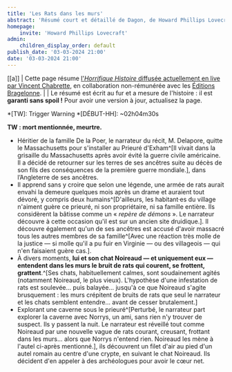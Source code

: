 ```yaml
---
title: 'Les Rats dans les murs'
abstract: 'Résumé court et détaillé de Dagon, de Howard Phillips Lovecraft, en collaboration non-commerciale avec Bragelonne !'
homepage:
    invite: 'Howard Phillips Lovecraft'
admin:
    children_display_order: default
publish_date: '03-03-2024 21:00'
date: '03-03-2024 21:00'
---
```


[[a]]
| Cette page résume [l'_Horrifique Histoire_ diffusée actuellement en live par Vincent Chabrette](https://www.twitch.tv/vchabrette), en collaboration non-rémunérée avec les [Éditions Bragelonne](https://www.bragelonne.fr).
|
| Le résumé est écrit au fur et a mesure de l'histoire : il est **garanti sans spoil !** Pour avoir une version à jour, actualisez la page.

*[TW]: Trigger Warning
*[DÉBUT-HH]: ~02h04m30s

**TW : mort mentionnée, meurtre.**

- Héritier de la famille De la Poer, le narrateur du récit, M. Delapore, quitte le Massachusetts pour s'installer au Prieuré d'Exham^[Il vivait dans la grisaille du Massachusetts après avoir évité la guerre civile américaine. Il a décidé de retourner sur les terres de ses ancêtres suite au décès de son fils des conséquences de la première guerre mondiale.], dans l’Angleterre de ses ancêtres.
- Il apprend sans y croire que selon une légende, une armée de rats aurait envahi la demeure quelques mois après un drame et auraient tout dévoré, y compris deux humains^[D'ailleurs, les habitant·es du village n'aiment guère ce prieuré, ni son propriétaire, ni sa famille entière. Ils considèrent la bâtisse comme un « _repère de démons_ ». Le narrateur découvre à cette occasion qu'il est sur un ancien site druidique.]. Il découvre également qu'un de ses ancêtres est accusé d'avoir massacré tous les autres membres de sa famille^[Avec une réaction très molle de la justice — si molle qu'il a pu fuir en Virginie — ou des villageois — qui n'en faisaient guère cas.].
- À divers moments, **lui et son chat Noireaud — et uniquement eux — entendent dans les murs le bruit de rats qui courent, se frottent, grattent**.^[Ses chats, habituellement calmes, sont soudainement agités (notamment Noireaud, le plus vieux). L'hypothèse d'une infestation de rats est soulevée… puis balayée… jusqu'à ce que Noireaud s'agite brusquement : les murs crépitent de bruits de rats que seul le narrateur et les chats semblent entendre… avant de cesser brutalement.]
- Explorant une caverne sous le prieuré^[Perturbé, le narrateur part explorer la caverne avec Norrys, un ami, sans rien n'y trouver de suspect. Ils y passent la nuit. Le narrateur est réveillé tout comme Noireaud par une nouvelle vague de rats courant, creusant, frottant dans les murs… alors que Norrys n'entend rien. Noireaud les mène à l'autel ci-après mentionné.], ils découvrent un filet d'air au pied d'un autel romain au centre d'une crypte, en suivant le chat Noireaud. Ils décident d'en appeler à des archéologues pour avoir le cœur net.